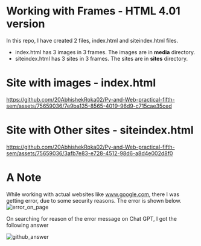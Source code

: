 # Working with Frames - HTML 4.01 version
In this repo, I have created 2 files, index.html and siteindex.html files.
- index.html has 3 images in 3 frames. The images are in **media** directory.
- siteindex.html has 3 sites in 3 frames. The sites are in **sites** directory.

# Site with images - index.html




https://github.com/20AbhishekRoka02/Py-and-Web-practical-fifth-sem/assets/75659036/7e9ba135-8565-4019-96d9-c715cae35ced

# Site with Other sites - siteindex.html


https://github.com/20AbhishekRoka02/Py-and-Web-practical-fifth-sem/assets/75659036/3afb7e83-e728-4512-98d6-a8d4e002d8f0
# A Note
While working with actual websites like www.google.com, there I was getting error, due to some security reasons. The error is shown below.
![error_on_page](https://github.com/20AbhishekRoka02/Py-and-Web-practical-fifth-sem/assets/75659036/9cb1c394-41f8-40c1-b4c0-004993fe5362)

On searching for reason of the error message on Chat GPT, I got the following answer

![github_answer](https://github.com/20AbhishekRoka02/Py-and-Web-practical-fifth-sem/assets/75659036/935af90d-b468-48aa-9a56-0616df0984ab)

